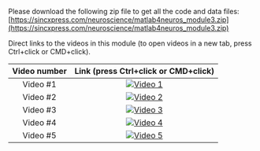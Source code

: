 Please download the following zip file to get all the code and data files:
[https://sincxpress.com/neuroscience/matlab4neuros_module3.zip](https://sincxpress.com/neuroscience/matlab4neuros_module3.zip)


Direct links to the videos in this module (to open videos in a new tab, press Ctrl+click or CMD+click).

| Video number | Link (press Ctrl+click or CMD+click) |
| :-----:      | :---: |
| Video #1 | [![Video 1](https://img.youtube.com/vi/GHtEII7_jsk/hqdefault.jpg)](https://www.youtube.com/embed/GHtEII7_jsk) |
| Video #2 | [![Video 2](https://img.youtube.com/vi/FnwlWZSOwdI/hqdefault.jpg)](https://www.youtube.com/embed/FnwlWZSOwdI) |
| Video #3 | [![Video 3](https://img.youtube.com/vi/8lDF0acgRdI/hqdefault.jpg)](https://www.youtube.com/embed/8lDF0acgRdI) |
| Video #4 | [![Video 4](https://img.youtube.com/vi/2CX6BfrkgWE/hqdefault.jpg)](https://www.youtube.com/embed/2CX6BfrkgWE) |
| Video #5 | [![Video 5](https://img.youtube.com/vi/DYC_BTTlbEU/hqdefault.jpg)](https://www.youtube.com/embed/DYC_BTTlbEU) |


